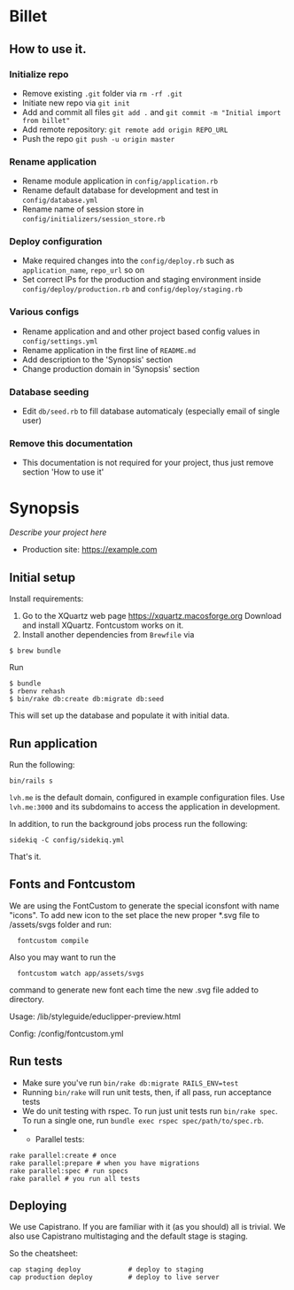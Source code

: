 # Billet

## How to use it.

### Initialize repo
 - Remove existing `.git` folder via `rm -rf .git`
 - Initiate new repo via `git init`
 - Add and commit all files `git add .` and `git commit -m "Initial import from billet"`
 - Add remote repository: `git remote add origin REPO_URL`
 - Push the repo `git push -u origin master`

### Rename application
 - Rename module application in `config/application.rb`
 - Rename default database for development and test in `config/database.yml`
 - Rename name of session store in `config/initializers/session_store.rb`

### Deploy configuration
 - Make required changes into the `config/deploy.rb` such as `application_name`, `repo_url` so on
 - Set correct IPs for the production and staging environment inside `config/deploy/production.rb` and `config/deploy/staging.rb`

### Various configs
 - Rename application and and other project based config values in `config/settings.yml`
 - Rename application in the first line of `README.md`
 - Add description to the 'Synopsis' section
 - Change production domain in 'Synopsis' section

### Database seeding
 - Edit `db/seed.rb` to fill database automaticaly (especially email of single user)

### Remove this documentation
 - This documentation is not required for your project, thus just remove section 'How to use it'

# Synopsis
*Describe your project here*

* Production site: https://example.com

## Initial setup

Install requirements:

1. Go to the XQuartz web page https://xquartz.macosforge.org Download and install XQuartz. Fontcustom works on it.
2. Install another dependencies from `Brewfile` via

```console
$ brew bundle
```

Run

```console
$ bundle
$ rbenv rehash
$ bin/rake db:create db:migrate db:seed
```

This will set up the database and populate it with initial data.

## Run application

Run the following:

```console
bin/rails s
```

`lvh.me` is the default domain, configured in example
configuration files. Use `lvh.me:3000` and its subdomains
to access the application in development.

In addition, to run the background jobs process run the following:

```console
sidekiq -C config/sidekiq.yml
```

That's it.

## Fonts and Fontcustom

We are using the FontCustom to generate the special iconsfont with name "icons".
To add new icon to the set place the new proper *.svg file to /assets/svgs folder and run:

```shell
  fontcustom compile
```

Also you may want to run the

```shell
  fontcustom watch app/assets/svgs
```

command to generate new font each time the new .svg file added to directory.

Usage:
/lib/styleguide/educlipper-preview.html

Config:
/config/fontcustom.yml


## Run tests

* Make sure you've run `bin/rake db:migrate RAILS_ENV=test`
* Running `bin/rake` will run unit tests, then, if all pass, run acceptance
  tests
* We do unit testing with rspec. To run just unit tests run `bin/rake spec`.
  To run a single one, run `bundle exec rspec spec/path/to/spec.rb`.
* * Parallel tests:

```console
rake parallel:create # once
rake parallel:prepare # when you have migrations
rake parallel:spec # run specs
rake parallel # you run all tests
```

## Deploying

We use Capistrano. If you are familiar with it (as you should) all is
trivial. We also use Capistrano multistaging and the default stage is
staging.

So the cheatsheet:

```console
cap staging deploy            # deploy to staging
cap production deploy         # deploy to live server
```
